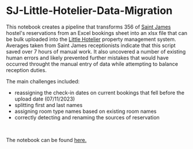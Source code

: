 # SJ-Little-Hotelier-Data-Migration

This notebook creates a pipeline that transforms 356 of [Saint James](https://www.saint-james-hostel.co.uk) hostel's reservations from an Excel bookings sheet into an xlsx file that can be bulk uploaded into the [Little Hotelier](https://www.littlehotelier.com) property management system. Averages taken from Saint James receptionists indicate that this script saved over 7 hours of manual work. It also uncovered a number of existing human errors and likely prevented further mistakes that would have occurred throught the manual entry of data while attempting to balance reception duties. 

The main challenges included:

- reassigning the check-in dates on current bookings that fell before the upload date (07/11/2023)
- splitting first and last names
- assigning room type names based on existing room names
- correctly detecting and renaming the sources of reservation

<br/>

The notebook can be found [here.](SJ_Little_Hotelier_Data_Migration.ipynb)
